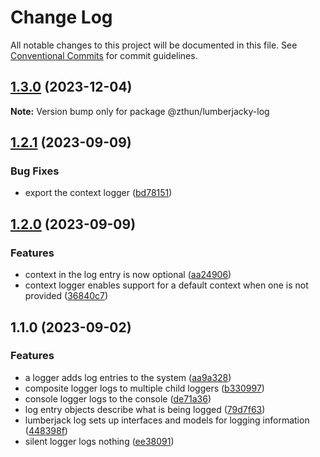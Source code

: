 # Change Log

All notable changes to this project will be documented in this file.
See [Conventional Commits](https://conventionalcommits.org) for commit guidelines.

## [1.3.0](https://github.com/zthun/lumberjacky/compare/v1.2.1...v1.3.0) (2023-12-04)

**Note:** Version bump only for package @zthun/lumberjacky-log





## [1.2.1](https://github.com/zthun/lumberjacky/compare/v1.2.0...v1.2.1) (2023-09-09)


### Bug Fixes

* export the context logger ([bd78151](https://github.com/zthun/lumberjacky/commit/bd781510e1ffae79efce2499bf0e6de7f47bef46))



## [1.2.0](https://github.com/zthun/lumberjacky/compare/v1.1.0...v1.2.0) (2023-09-09)


### Features

* context in the log entry is now optional ([aa24906](https://github.com/zthun/lumberjacky/commit/aa249067d81775f632645f6a1673d1101cf885f3))
* context logger enables support for a default context when one is not provided ([36840c7](https://github.com/zthun/lumberjacky/commit/36840c7ed7feb33a09209136a41dabede7ff2e84))



## 1.1.0 (2023-09-02)


### Features

* a logger adds log entries to the system ([aa9a328](https://github.com/zthun/lumberjacky/commit/aa9a3289be6e56b8ec4f463a0bd6f35e5ee06a0b))
* composite logger logs to multiple child loggers ([b330997](https://github.com/zthun/lumberjacky/commit/b330997191336818837bba747de880bdba1debae))
* console logger logs to the console ([de71a36](https://github.com/zthun/lumberjacky/commit/de71a36777ba3d4a53af6da5fee62373c56caf54))
* log entry objects describe what is being logged ([79d7f63](https://github.com/zthun/lumberjacky/commit/79d7f63faef8377e511a6683229ddfefd65885ca))
* lumberjack log sets up interfaces and models for logging information ([448398f](https://github.com/zthun/lumberjacky/commit/448398f1c724696c66b29066116112786456c0db))
* silent logger logs nothing ([ee38091](https://github.com/zthun/lumberjacky/commit/ee380913e86c0ed3709e0ef86be5130db26f4b55))
